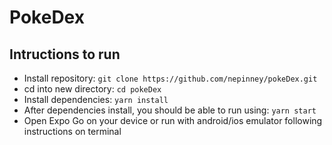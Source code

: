 # PokeDex

## Intructions to run

-  Install repository: `git clone https://github.com/nepinney/pokeDex.git`
-  cd into new directory: `cd pokeDex`
-  Install dependencies: `yarn install`
-  After dependencies install, you should be able to run using: `yarn start`
-  Open Expo Go on your device or run with android/ios emulator following instructions on terminal
